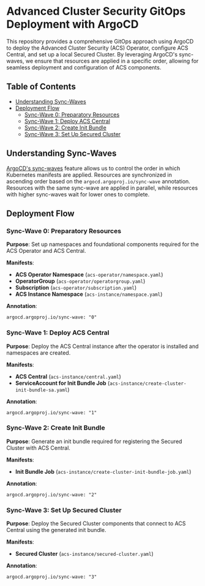 # Advanced Cluster Security GitOps Deployment with ArgoCD

This repository provides a comprehensive GitOps approach using ArgoCD to deploy the Advanced Cluster Security (ACS) Operator, configure ACS Central, and set up a local Secured Cluster. By leveraging ArgoCD's sync-waves, we ensure that resources are applied in a specific order, allowing for seamless deployment and configuration of ACS components.

## Table of Contents

- [Understanding Sync-Waves](#understanding-sync-waves)
- [Deployment Flow](#deployment-flow)
  - [Sync-Wave 0: Preparatory Resources](#sync-wave-0-preparatory-resources)
  - [Sync-Wave 1: Deploy ACS Central](#sync-wave-1-deploy-acs-central)
  - [Sync-Wave 2: Create Init Bundle](#sync-wave-2-create-init-bundle)
  - [Sync-Wave 3: Set Up Secured Cluster](#sync-wave-3-set-up-secured-cluster)

## Understanding Sync-Waves

[ArgoCD's sync-waves](https://argo-cd.readthedocs.io/en/stable/user-guide/sync-waves/) feature allows us to control the order in which Kubernetes manifests are applied. Resources are synchronized in ascending order based on the `argocd.argoproj.io/sync-wave` annotation. Resources with the same sync-wave are applied in parallel, while resources with higher sync-waves wait for lower ones to complete.

## Deployment Flow

### Sync-Wave 0: Preparatory Resources

**Purpose**: Set up namespaces and foundational components required for the ACS Operator and ACS Central.

**Manifests**:

- **ACS Operator Namespace** (`acs-operator/namespace.yaml`)
- **OperatorGroup** (`acs-operator/operatorgroup.yaml`)
- **Subscription** (`acs-operator/subscription.yaml`)
- **ACS Instance Namespace** (`acs-instance/namespace.yaml`)

**Annotation**:

~~~
argocd.argoproj.io/sync-wave: "0"
~~~

### Sync-Wave 1: Deploy ACS Central

**Purpose**: Deploy the ACS Central instance after the operator is installed and namespaces are created.

**Manifests**:

- **ACS Central** (`acs-instance/central.yaml`)
- **ServiceAccount for Init Bundle Job** (`acs-instance/create-cluster-init-bundle-sa.yaml`)

**Annotation**:

~~~
argocd.argoproj.io/sync-wave: "1"
~~~

### Sync-Wave 2: Create Init Bundle

**Purpose**: Generate an init bundle required for registering the Secured Cluster with ACS Central.

**Manifests**:

- **Init Bundle Job** (`acs-instance/create-cluster-init-bundle-job.yaml`)

**Annotation**:

~~~
argocd.argoproj.io/sync-wave: "2"
~~~

### Sync-Wave 3: Set Up Secured Cluster

**Purpose**: Deploy the Secured Cluster components that connect to ACS Central using the generated init bundle.

**Manifests**:

- **Secured Cluster** (`acs-instance/secured-cluster.yaml`)

**Annotation**:

~~~
argocd.argoproj.io/sync-wave: "3"
~~~
